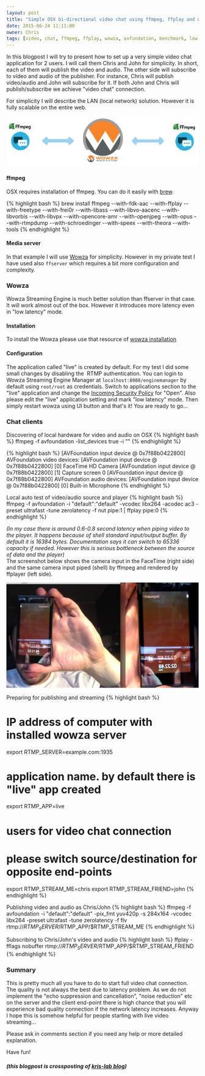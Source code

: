 ```yaml
---
layout: post
title: "Simple OSX bi-directional video chat using ffmpeg, ffplay and wowza"
date: 2015-06-24 11:11:00
owner: Chris
tags: [video, chat, ffmpeg, ffplay, wowza, avfundation, benchmark, low latency, streaming, live]
---
```


In this blogpost I will try to present how to set up a very simple video chat application for 2 users. I will call them Chris and John for simplicity. 
In short, each of them will publish the video and audio. The other side will subscribe to video and audio of the publisher. For instance, Chris will 
publish video/audio and John will subscribe for it. If both John and Chris will publish/subscribe we achieve "video chat" connection.

For simplicity I will describe the LAN (local network) solution. However it is fully scalable on the entire web.

<!--more-->

![Video Chat Overview](/img/posts/2015/video-chat-overview.png)

#### ffmpeg

OSX requires installation of ffmpeg. You can do it easily with [brew](http://brew.sh/).

{% highlight bash %}
brew install ffmpeg --with-fdk-aac --with-ffplay --with-freetype --with-frei0r --with-libass --with-libvo-aacenc --with-libvorbis --with-libvpx --with-opencore-amr --with-openjpeg --with-opus --with-rtmpdump --with-schroedinger --with-speex --with-theora --with-tools
{% endhighlight %}

#### Media server

In that example I will use [Wowza](http://www.wowza.com/) for simplicity. However in my private test I have used also `ffserver` which requires a bit more configuration and complexity.

### Wowza

Wowza Streaming Engine is much better solution than ffserver in that case. It will work almost out of the box. However it introduces more latency even in "low latency" mode. 

#### Installation
To install the Wowza please use that resource of [wowza installation](href="http://www.wowza.com/forums/content.php?217-How-to-install-and-configure-Wowza-Streaming-Engine#startMacService">http://www.wowza.com/forums/content.php?217-How-to-install-and-configure-Wowza-Streaming-Engine)

#### Configuration
The application called "live" is created by default. For my test I did some small changes by disabling the  RTMP authentication. You can login to Wowza Streaming Engine Manager at `localhost:8088/enginemanager` by default using `root/root` as credentials. Switch to applications section to the "live" application and change the <a href="http://www.wowza.com/forums/content.php?449-How-to-enable-username-password-authentication-for-RTMP-and-RTSP-publishing" target="_blank">Incoming Security Policy</a> for "Open". Also please edit the "live" application setting and mark "low latency" mode. Then simply restart wowza using UI button and that's it! You are ready to go...

### Chat clients

Discovering of local hardware for video and audio on OSX
{% highlight bash %}
ffmpeg -f avfoundation -list_devices true -i ""
{% endhighlight %}

{% highlight bash %}
[AVFoundation input device @ 0x7f88b0422800] AVFoundation video devices:
[AVFoundation input device @ 0x7f88b0422800] [0] FaceTime HD Camera
[AVFoundation input device @ 0x7f88b0422800] [1] Capture screen 0
[AVFoundation input device @ 0x7f88b0422800] AVFoundation audio devices:
[AVFoundation input device @ 0x7f88b0422800] [0] Built-in Microphone
{% endhighlight %}

Local auto test of video/audio source and player
{% highlight bash %}
ffmpeg -f avfoundation -i "default":"default" -vcodec libx264 -acodec ac3 -preset ultrafast -tune zerolatency -f nut pipe:1 | ffplay pipe:0
{% endhighlight %}
<address>(In my case there is around 0.6-0.8 second latency when piping video to the player. It happens because of shell standard input/output buffer. By default it is 16384 bytes. Documentation says it can switch to 65336 capacity if needed. However this is serious bottleneck between the source of data and the player)</address>The screenshot below shows the camera input in the FaceTime (right side) and the same camera input piped (shell) by ffmpeg and rendered by ffplayer (left side).

![Chat Latency Test](/img/posts/2015/chat-latency-test.png)

Preparing for publishing and streaming
{% highlight bash %}
# IP address of computer with installed wowza server
export RTMP_SERVER=example.com:1935

# application name. by default there is "live" app created
export RTMP_APP=live

# users for video chat connection
# please switch source/destination for opposite end-points
export RTMP_STREAM_ME=chris
export RTMP_STREAM_FRIEND=john
{% endhighlight %}

Publishing video and audio as Chris/John
{% highlight bash %}
ffmpeg -f avfoundation -i "default":"default" -pix_fmt yuv420p -s 284x164 -vcodec libx264 -preset ultrafast -tune zerolatency -f flv rtmp://$RTMP_SERVER/$RTMP_APP/$RTMP_STREAM_ME
{% endhighlight %}

Subscribing to Chris/John's video and audio
{% highlight bash %}
ffplay -fflags nobuffer rtmp://$RTMP_SERVER/$RTMP_APP/$RTMP_STREAM_FRIEND
{% endhighlight %}

### Summary

This is pretty much all you have to do to start full video chat connection. The quality is not always the best due to latency problem. As we do 
not implement the "echo suppression and cancellation", "noise reduction" etc on the server and the client end-point there is high chance that 
you will experience bad quality connection if the network latency increases. Anyway I hope this is somehow helpful for 
people starting with live video streaming...

Please ask in comments section if you need any help or more detailed explanation.

Have fun!

##### (this blogpost is crossposting of [kris-lab blog](http://blog.kris-lab.com/simple-osx-bi-directional-video-chat-using-ffmpeg-ffplay-and-wowza/))
